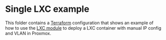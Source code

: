 # Single LXC example

This folder contains a [Terraform](https://www.terraform.io/) configuration that shows an example of how to 
use the [LXC module](../../../modules/vm-module/) to deploy a LXC container with manual IP config and VLAN in Proxmox.
